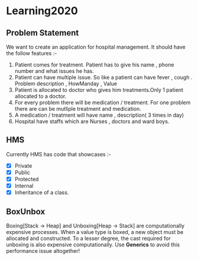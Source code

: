 # Learning2020

## Problem Statement

We want to create an application for hospital management. It should have the follow features :-

1. Patient comes for treatment. Patient has to give his name , phone number and what issues he has.
2. Patient can have multiple issue. So like a patient can have fever , cough . Problem description , HowManday , Value
3. Patient is allocated to doctor who gives him treatments.Only 1 patient allocated to a doctor.
4. For every problem there will be medication / treatment. For one problem there are can be mutliple treatment and medication.
5. A medication / treatment will have name , description( 3 times in day)
6. Hospital have staffs which are Nurses , doctors  and  ward boys.

## HMS
Currently HMS has code that showcases :-
- [x] Private
- [x] Public
- [x] Protected
- [x] Internal
- [x] Inheritance of a class.

## BoxUnbox
Boxing[Stack -> Heap] and Unboxing[Heap -> Stack] are computationally expensive processes. When a value type is boxed, a new object must be allocated and constructed. To a lesser degree, the cast required for unboxing is also expensive computationally. 
Use **Generics** to avoid this performance issue altogether!
